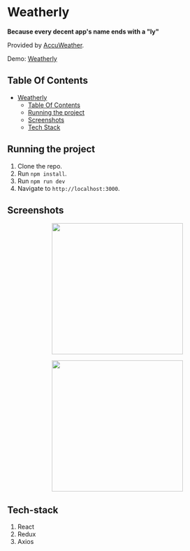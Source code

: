 # Weatherly
**Because every decent app's name ends with a "ly"**

Provided by [AccuWeather](https://developer.accuweather.com/).


Demo: [Weatherly](http://liorho.github.io/Lior-Hoshea-20-05-2020)

## Table Of Contents
- [Weatherly](#weatherly)
  - [Table Of Contents](#table-of-contents)
  - [Running the project](#running-the-project)
  - [Screenshots](#screenshots)
  - [Tech Stack](#tech-stack)

## Running the project

1. Clone the repo.
2. Run `npm install`.
3. Run `npm run dev`
4. Navigate to `http://localhost:3000`.

## Screenshots

<p align="center"><img src="assets/home.png" width="300" /></p>

<p align="center"><img src="assets/refresh.png" width="300" /></p>


## Tech-stack
1. React
2. Redux
3. Axios





